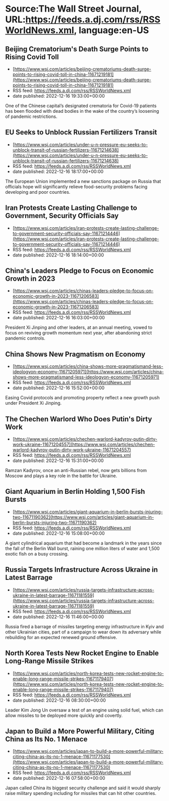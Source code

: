 # Source:The Wall Street Journal, URL:https://feeds.a.dj.com/rss/RSSWorldNews.xml, language:en-US

## Beijing Crematorium's Death Surge Points to Rising Covid Toll
 - [https://www.wsj.com/articles/beijing-crematoriums-death-surge-points-to-rising-covid-toll-in-china-11671219181](https://www.wsj.com/articles/beijing-crematoriums-death-surge-points-to-rising-covid-toll-in-china-11671219181)
 - RSS feed: https://feeds.a.dj.com/rss/RSSWorldNews.xml
 - date published: 2022-12-16 19:33:00+00:00

One of the Chinese capital’s designated crematoria for Covid-19 patients has been flooded with dead bodies in the wake of the country’s loosening of pandemic restrictions.

## EU Seeks to Unblock Russian Fertilizers Transit
 - [https://www.wsj.com/articles/under-u-n-pressure-eu-seeks-to-unblock-transit-of-russian-fertilizers-11671214638](https://www.wsj.com/articles/under-u-n-pressure-eu-seeks-to-unblock-transit-of-russian-fertilizers-11671214638)
 - RSS feed: https://feeds.a.dj.com/rss/RSSWorldNews.xml
 - date published: 2022-12-16 18:17:00+00:00

The European Union implemented a new sanctions package on Russia that officials hope will significantly relieve food-security problems facing developing and poor countries.

## Iran Protests Create Lasting Challenge to Government, Security Officials Say
 - [https://www.wsj.com/articles/iran-protests-create-lasting-challenge-to-government-security-officials-say-11671214446](https://www.wsj.com/articles/iran-protests-create-lasting-challenge-to-government-security-officials-say-11671214446)
 - RSS feed: https://feeds.a.dj.com/rss/RSSWorldNews.xml
 - date published: 2022-12-16 18:14:00+00:00



## China's Leaders Pledge to Focus on Economic Growth in 2023
 - [https://www.wsj.com/articles/chinas-leaders-pledge-to-focus-on-economic-growth-in-2023-11671206583](https://www.wsj.com/articles/chinas-leaders-pledge-to-focus-on-economic-growth-in-2023-11671206583)
 - RSS feed: https://feeds.a.dj.com/rss/RSSWorldNews.xml
 - date published: 2022-12-16 16:03:00+00:00

President Xi Jinping and other leaders, at an annual meeting, vowed to focus on reviving growth momentum next year, after abandoning strict pandemic controls.

## China Shows New Pragmatism on Economy
 - [https://www.wsj.com/articles/china-shows-more-pragmatismand-less-ideologyon-economy-11671205971](https://www.wsj.com/articles/china-shows-more-pragmatismand-less-ideologyon-economy-11671205971)
 - RSS feed: https://feeds.a.dj.com/rss/RSSWorldNews.xml
 - date published: 2022-12-16 15:52:00+00:00

Easing Covid protocols and promoting property reflect a new growth push under President Xi Jinping.

## The Chechen Warlord Who Does Putin's Dirty Work
 - [https://www.wsj.com/articles/chechen-warlord-kadyrov-putin-dirty-work-ukraine-11671204557](https://www.wsj.com/articles/chechen-warlord-kadyrov-putin-dirty-work-ukraine-11671204557)
 - RSS feed: https://feeds.a.dj.com/rss/RSSWorldNews.xml
 - date published: 2022-12-16 15:31:00+00:00

Ramzan Kadyrov, once an anti-Russian rebel, now gets billions from Moscow and plays a key role in the battle for Ukraine.

## Giant Aquarium in Berlin Holding 1,500 Fish Bursts
 - [https://www.wsj.com/articles/giant-aquarium-in-berlin-bursts-injuring-two-11671190362](https://www.wsj.com/articles/giant-aquarium-in-berlin-bursts-injuring-two-11671190362)
 - RSS feed: https://feeds.a.dj.com/rss/RSSWorldNews.xml
 - date published: 2022-12-16 15:08:00+00:00

A giant cylindrical aquarium that had become a landmark in the years since the fall of the Berlin Wall burst, raining one million liters of water and 1,500 exotic fish on a busy crossing.

## Russia Targets Infrastructure Across Ukraine in Latest Barrage
 - [https://www.wsj.com/articles/russia-targets-infrastructure-across-ukraine-in-latest-barrage-11671181559](https://www.wsj.com/articles/russia-targets-infrastructure-across-ukraine-in-latest-barrage-11671181559)
 - RSS feed: https://feeds.a.dj.com/rss/RSSWorldNews.xml
 - date published: 2022-12-16 11:46:00+00:00

Russia fired a barrage of missiles targeting energy infrastructure in Kyiv and other Ukrainian cities, part of a campaign to wear down its adversary while rebuilding for an expected renewed ground offensive.

## North Korea Tests New Rocket Engine to Enable Long-Range Missile Strikes
 - [https://www.wsj.com/articles/north-korea-tests-new-rocket-engine-to-enable-long-range-missile-strikes-11671179407](https://www.wsj.com/articles/north-korea-tests-new-rocket-engine-to-enable-long-range-missile-strikes-11671179407)
 - RSS feed: https://feeds.a.dj.com/rss/RSSWorldNews.xml
 - date published: 2022-12-16 08:30:00+00:00

Leader Kim Jong Un oversaw a test of an engine using solid fuel, which can allow missiles to be deployed more quickly and covertly.

## Japan to Build a More Powerful Military, Citing China as Its No. 1 Menace
 - [https://www.wsj.com/articles/japan-to-build-a-more-powerful-military-citing-china-as-its-no-1-menace-11671177530](https://www.wsj.com/articles/japan-to-build-a-more-powerful-military-citing-china-as-its-no-1-menace-11671177530)
 - RSS feed: https://feeds.a.dj.com/rss/RSSWorldNews.xml
 - date published: 2022-12-16 07:58:00+00:00

Japan called China its biggest security challenge and said it would sharply raise military spending including for missiles that can hit other countries.

